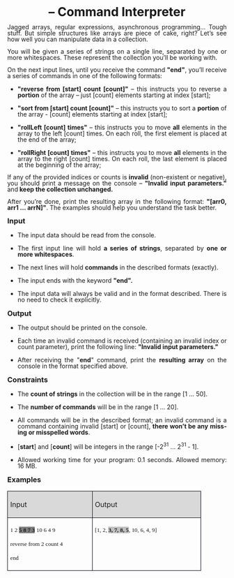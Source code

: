 <H1 LANG="bg-BG" CLASS="western" ALIGN=CENTER STYLE="margin-top: 0in; margin-bottom: 0.08in; line-height: 100%"><A NAME="_GoBack"></A>
<SPAN LANG="en-US"></SPAN><SPAN LANG="en-US"> – Command
Interpreter</SPAN></H1>
<P LANG="bg-BG" CLASS="western" ALIGN=JUSTIFY STYLE="margin-bottom: 0.14in; line-height: 100%">
<SPAN LANG="en-US">Jagged arrays, regular expressions, asynchronous
programming… Tough stuff. But simple structures like arrays are
piece of cake, right? Let’s see how well you can manipulate data in
a collection.</SPAN></P>
<P LANG="bg-BG" CLASS="western" ALIGN=JUSTIFY STYLE="margin-bottom: 0.14in; line-height: 100%">
<SPAN LANG="en-US">You will be given a series of strings on a single
line, separated by one or more whitespaces. These represent the
collection you’ll be working with.</SPAN></P>
<P LANG="bg-BG" CLASS="western" ALIGN=JUSTIFY STYLE="margin-bottom: 0.14in; line-height: 100%">
<SPAN LANG="en-US">On the next input lines, until you receive the
command </SPAN><SPAN LANG="en-US"><B>&quot;end&quot;</B></SPAN><SPAN LANG="en-US">,
you’ll receive a series of commands in one of the following
formats:</SPAN></P>
<UL>
	<LI><P LANG="bg-BG" ALIGN=JUSTIFY STYLE="margin-bottom: 0.14in; line-height: 100%">
	<SPAN LANG="en-US"><B>&quot;reverse from [start] count [count]&quot;</B></SPAN><SPAN LANG="en-US">
	– this instructs you to reverse a </SPAN><SPAN LANG="en-US"><B>portion</B></SPAN><SPAN LANG="en-US">
	of the array – just [count] elements starting at index [start];</SPAN></P>
	<LI><P LANG="bg-BG" ALIGN=JUSTIFY STYLE="margin-bottom: 0.14in; line-height: 100%">
	<SPAN LANG="en-US"><B>&quot;sort from [start] count [count]&quot;</B></SPAN><SPAN LANG="en-US">
	– this instructs you to sort a </SPAN><SPAN LANG="en-US"><B>portion</B></SPAN><SPAN LANG="en-US">
	of the array - [count] elements starting at index [start];</SPAN></P>
	<LI><P LANG="bg-BG" ALIGN=JUSTIFY STYLE="margin-bottom: 0.14in; line-height: 100%">
	<SPAN LANG="en-US"><B>&quot;rollLeft [count] times&quot;</B></SPAN><SPAN LANG="en-US">
	– this instructs you to move </SPAN><SPAN LANG="en-US"><B>all</B></SPAN><SPAN LANG="en-US">
	elements in the array to the left [count] times. On each roll, the
	first element is placed at the end of the array;</SPAN></P>
	<LI><P LANG="bg-BG" ALIGN=JUSTIFY STYLE="margin-bottom: 0.14in; line-height: 100%">
	<SPAN LANG="en-US"><B>&quot;rollRight [count] times&quot;</B></SPAN><SPAN LANG="en-US">
	– this instructs you to move </SPAN><SPAN LANG="en-US"><B>all</B></SPAN><SPAN LANG="en-US">
	elements in the array to the right [count] times. On each roll, the
	last element is placed at the beginning of the array;</SPAN></P>
</UL>
<P LANG="bg-BG" CLASS="western" ALIGN=JUSTIFY STYLE="margin-bottom: 0.14in; line-height: 100%">
<SPAN LANG="en-US">If any of the provided indices or counts is
</SPAN><SPAN LANG="en-US"><B>invalid</B></SPAN><SPAN LANG="en-US">
(non-existent or negative), you should print a message on the console
– </SPAN><SPAN LANG="en-US"><B>&quot;Invalid input parameters.&quot;
</B></SPAN><SPAN LANG="en-US">and</SPAN><SPAN LANG="en-US"><B> keep
the collection unchanged.</B></SPAN></P>
<P LANG="bg-BG" CLASS="western" ALIGN=JUSTIFY STYLE="margin-bottom: 0.14in; line-height: 100%">
<SPAN LANG="en-US">After you’re done, print the resulting array in
the following format: </SPAN><SPAN LANG="en-US"><B>&quot;[arr0, arr1
… arrN]&quot;</B></SPAN><SPAN LANG="en-US">. The examples should
help you understand the task better.</SPAN></P>
<H3 LANG="bg-BG" CLASS="western" ALIGN=JUSTIFY STYLE="margin-top: 0in; margin-bottom: 0in">
<SPAN LANG="en-US">Input</SPAN></H3>
<UL>
	<LI><P LANG="bg-BG" ALIGN=JUSTIFY STYLE="margin-bottom: 0in; line-height: 100%">
	<SPAN LANG="en-US">The input data should be read from the console.</SPAN></P>
	<LI><P LANG="bg-BG" ALIGN=JUSTIFY STYLE="margin-bottom: 0in; line-height: 100%">
	<SPAN LANG="en-US">The first input line will hold </SPAN><SPAN LANG="en-US"><B>a
	series of strings</B></SPAN><SPAN LANG="en-US">, separated by </SPAN><SPAN LANG="en-US"><B>one
	or more whitespaces</B></SPAN><SPAN LANG="en-US">.</SPAN></P>
	<LI><P LANG="bg-BG" ALIGN=JUSTIFY STYLE="margin-bottom: 0in; line-height: 100%">
	<SPAN LANG="en-US">The next lines will hold </SPAN><SPAN LANG="en-US"><B>commands</B></SPAN><SPAN LANG="en-US">
	in the described formats (exactly).</SPAN></P>
	<LI><P LANG="bg-BG" ALIGN=JUSTIFY STYLE="margin-bottom: 0in; line-height: 100%">
	<SPAN LANG="en-US">The input ends with the keyword </SPAN><SPAN LANG="en-US"><B>&quot;end&quot;.</B></SPAN></P>
	<LI><P LANG="bg-BG" ALIGN=JUSTIFY STYLE="margin-bottom: 0in; line-height: 100%">
	<SPAN LANG="en-US">The input data will always be valid and in the
	format described. There is no need to check it explicitly.</SPAN></P>
</UL>
<H3 LANG="bg-BG" CLASS="western" ALIGN=JUSTIFY STYLE="margin-top: 0in; margin-bottom: 0in">
<SPAN LANG="en-US">Output</SPAN></H3>
<UL>
	<LI><P LANG="bg-BG" ALIGN=JUSTIFY STYLE="margin-bottom: 0in; line-height: 100%">
	<SPAN LANG="en-US">The output should be printed on the console. </SPAN>
	</P>
	<LI><P LANG="bg-BG" ALIGN=JUSTIFY STYLE="margin-bottom: 0in; line-height: 100%">
	<SPAN LANG="en-US">Each time an invalid command is received
	(containing an invalid index or count parameter), print the
	following line: </SPAN><SPAN LANG="en-US"><B>&quot;Invalid input
	parameters.&quot;</B></SPAN></P>
	<LI><P LANG="bg-BG" ALIGN=JUSTIFY STYLE="margin-bottom: 0in; line-height: 100%">
	<SPAN LANG="en-US">After receiving the &quot;</SPAN><SPAN LANG="en-US"><B>end</B></SPAN><SPAN LANG="en-US">&quot;
	command, print the </SPAN><SPAN LANG="en-US"><B>resulting array</B></SPAN><SPAN LANG="en-US">
	on the console in the format specified above.</SPAN></P>
</UL>
<H3 LANG="bg-BG" CLASS="western" ALIGN=JUSTIFY STYLE="margin-top: 0in; margin-bottom: 0in">
<SPAN LANG="en-US">Constraints</SPAN></H3>
<UL>
	<LI><P LANG="bg-BG" CLASS="western" ALIGN=JUSTIFY STYLE="margin-bottom: 0in; line-height: 100%">
	<SPAN LANG="en-US">The </SPAN><SPAN LANG="en-US"><B>count of strings</B></SPAN><SPAN LANG="en-US">
	in the collection will be in the range [1 … 50].</SPAN></P>
	<LI><P LANG="bg-BG" CLASS="western" ALIGN=JUSTIFY STYLE="margin-bottom: 0in; line-height: 100%">
	<SPAN LANG="en-US">The </SPAN><SPAN LANG="en-US"><B>number of
	commands</B></SPAN><SPAN LANG="en-US"> will be in the range [1 …
	20].</SPAN></P>
	<LI><P LANG="bg-BG" CLASS="western" ALIGN=JUSTIFY STYLE="margin-bottom: 0in; line-height: 100%">
	<SPAN LANG="en-US">All commands will be in the described format; an
	invalid command is a command containing invalid [start] or [count],
	</SPAN><SPAN LANG="en-US"><B>there won’t be any missing or
	misspelled words</B></SPAN><SPAN LANG="en-US">.</SPAN></P>
	<LI><P LANG="bg-BG" CLASS="western" ALIGN=JUSTIFY STYLE="margin-bottom: 0in; line-height: 100%">
	<SPAN LANG="en-US">[</SPAN><SPAN LANG="en-US"><B>start</B></SPAN><SPAN LANG="en-US">]
	and [</SPAN><SPAN LANG="en-US"><B>count</B></SPAN><SPAN LANG="en-US">]
	will be integers in the range [-2</SPAN><SUP><SPAN LANG="en-US">31</SPAN></SUP><SPAN LANG="en-US">
	… 2</SPAN><SUP><SPAN LANG="en-US">31 </SPAN></SUP><SPAN LANG="en-US">-
	1].</SPAN></P>
	<LI><P LANG="bg-BG" CLASS="western" ALIGN=JUSTIFY STYLE="margin-bottom: 0in; line-height: 100%">
	<SPAN LANG="en-US">Allowed working time for your program: 0.1
	seconds. Allowed memory: 16</SPAN><SPAN LANG="en-US"> MB.</SPAN></P>
</UL>
<H3 LANG="bg-BG" CLASS="western" ALIGN=JUSTIFY STYLE="margin-top: 0in">
<SPAN LANG="en-US">Examples</SPAN></H3>
<TABLE WIDTH=437 CELLPADDING=4 CELLSPACING=0>
	<COL WIDTH=182>
	<COL WIDTH=237>
	<TR VALIGN=TOP>
		<TD WIDTH=182 BGCOLOR="#d9d9d9" STYLE="border: 1px solid #00000a; padding-top: 0.04in; padding-bottom: 0.04in; padding-left: 0.06in; padding-right: 0.06in">
			<P LANG="bg-BG" CLASS="western" ALIGN=JUSTIFY><FONT SIZE=3><SPAN LANG="en-US">Input</SPAN></FONT></P>
		</TD>
		<TD WIDTH=237 BGCOLOR="#d9d9d9" STYLE="border: 1px solid #00000a; padding-top: 0.04in; padding-bottom: 0.04in; padding-left: 0.06in; padding-right: 0.06in">
			<P LANG="bg-BG" CLASS="western" ALIGN=JUSTIFY><FONT SIZE=3><SPAN LANG="en-US">Output</SPAN></FONT></P>
		</TD>
	</TR>
	<TR VALIGN=TOP>
		<TD WIDTH=182 STYLE="border: 1px solid #00000a; padding-top: 0.04in; padding-bottom: 0.04in; padding-left: 0.06in; padding-right: 0.06in">
			<P LANG="bg-BG" CLASS="western" ALIGN=JUSTIFY STYLE="margin-bottom: 0in">
			<FONT FACE="Consolas, serif"><FONT SIZE=2 STYLE="font-size: 10pt"><SPAN LANG="en-US">1
			2 </SPAN></FONT></FONT><FONT FACE="Consolas, serif"><FONT SIZE=2 STYLE="font-size: 10pt"><SPAN LANG="en-US"><B><SPAN STYLE="background: #808080">5
			8 7 3</SPAN></B></SPAN></FONT></FONT><FONT FACE="Consolas, serif"><FONT SIZE=2 STYLE="font-size: 10pt"><SPAN LANG="en-US">
			10 6 4 9</SPAN></FONT></FONT></P>
			<P LANG="bg-BG" CLASS="western" ALIGN=JUSTIFY STYLE="margin-bottom: 0in">
			<FONT FACE="Consolas, serif"><FONT SIZE=2 STYLE="font-size: 10pt"><SPAN LANG="en-US">reverse
			from 2 count 4</SPAN></FONT></FONT></P>
			<P LANG="bg-BG" CLASS="western" ALIGN=JUSTIFY><FONT FACE="Consolas, serif"><FONT SIZE=2 STYLE="font-size: 10pt"><SPAN LANG="en-US">end</SPAN></FONT></FONT></P>
		</TD>
		<TD WIDTH=237 STYLE="border: 1px solid #00000a; padding-top: 0.04in; padding-bottom: 0.04in; padding-left: 0.06in; padding-right: 0.06in">
			<P LANG="bg-BG" CLASS="western" ALIGN=JUSTIFY><FONT FACE="Consolas, serif"><FONT SIZE=2 STYLE="font-size: 10pt"><SPAN LANG="en-US">[1,
			2, </SPAN></FONT></FONT><FONT FACE="Consolas, serif"><FONT SIZE=2 STYLE="font-size: 10pt"><SPAN LANG="en-US"><B><SPAN STYLE="background: #c0c0c0">3,
			7, 8, 5</SPAN></B></SPAN></FONT></FONT><FONT FACE="Consolas, serif"><FONT SIZE=2 STYLE="font-size: 10pt"><SPAN LANG="en-US">,
			10, 6, 4, 9]</SPAN></FONT></FONT></P>
		</TD>
	</TR>
</TABLE>